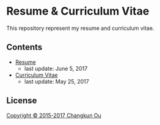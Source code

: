# Resume & Curriculum Vitae
This repository represent my resume and curriculum vitae.

## Contents

* [Resume](./resume.pdf)
  - last update: June 5, 2017
* [Curriculum Vitae](https://changkun.us/cv/)
  - last update: May 25, 2017

## License

[Copyright &copy; 2015-2017 Changkun Ou](./LICENSE)